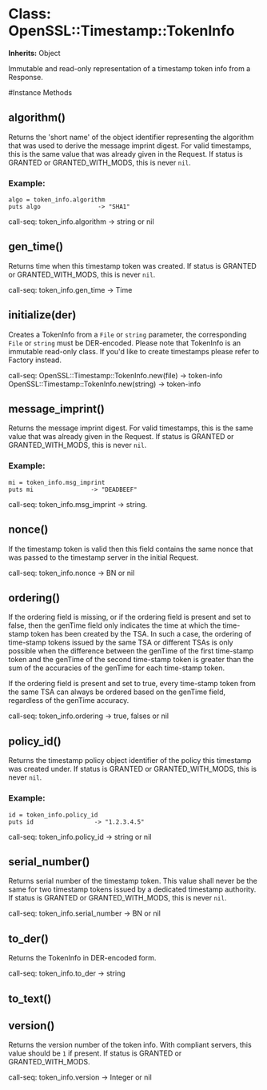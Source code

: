 # Class: OpenSSL::Timestamp::TokenInfo
**Inherits:** Object
    

Immutable and read-only representation of a timestamp token info from a
Response.



#Instance Methods
## algorithm() [](#method-i-algorithm)
Returns the 'short name' of the object identifier representing the algorithm
that was used to derive the message imprint digest. For valid timestamps, this
is the same value that was already given in the Request. If status is GRANTED
or GRANTED_WITH_MODS, this is never `nil`.

### Example:
    algo = token_info.algorithm
    puts algo                -> "SHA1"

call-seq:
    token_info.algorithm -> string or nil

## gen_time() [](#method-i-gen_time)
Returns time when this timestamp token was created. If status is GRANTED or
GRANTED_WITH_MODS, this is never `nil`.

call-seq:
    token_info.gen_time -> Time

## initialize(der) [](#method-i-initialize)
Creates a TokenInfo from a `File` or `string` parameter, the corresponding
`File` or `string` must be DER-encoded. Please note that TokenInfo is an
immutable read-only class. If you'd like to create timestamps please refer to
Factory instead.

call-seq:
    OpenSSL::Timestamp::TokenInfo.new(file)    -> token-info
    OpenSSL::Timestamp::TokenInfo.new(string)  -> token-info

## message_imprint() [](#method-i-message_imprint)
Returns the message imprint digest. For valid timestamps, this is the same
value that was already given in the Request. If status is GRANTED or
GRANTED_WITH_MODS, this is never `nil`.

### Example:
    mi = token_info.msg_imprint
    puts mi                -> "DEADBEEF"

call-seq:
    token_info.msg_imprint -> string.

## nonce() [](#method-i-nonce)
If the timestamp token is valid then this field contains the same nonce that
was passed to the timestamp server in the initial Request.

call-seq:
    token_info.nonce -> BN or nil

## ordering() [](#method-i-ordering)
If the ordering field is missing, or if the ordering field is present and set
to false, then the genTime field only indicates the time at which the
time-stamp token has been created by the TSA.  In such a case, the ordering of
time-stamp tokens issued by the same TSA or different TSAs is only possible
when the difference between the genTime of the first time-stamp token and the
genTime of the second time-stamp token is greater than the sum of the
accuracies of the genTime for each time-stamp token.

If the ordering field is present and set to true, every time-stamp token from
the same TSA can always be ordered based on the genTime field, regardless of
the genTime accuracy.

call-seq:
    token_info.ordering -> true, falses or nil

## policy_id() [](#method-i-policy_id)
Returns the timestamp policy object identifier of the policy this timestamp
was created under. If status is GRANTED or GRANTED_WITH_MODS, this is never
`nil`.

### Example:
    id = token_info.policy_id
    puts id                 -> "1.2.3.4.5"

call-seq:
    token_info.policy_id -> string or nil

## serial_number() [](#method-i-serial_number)
Returns serial number of the timestamp token. This value shall never be the
same for two timestamp tokens issued by a dedicated timestamp authority. If
status is GRANTED or GRANTED_WITH_MODS, this is never `nil`.

call-seq:
    token_info.serial_number -> BN or nil

## to_der() [](#method-i-to_der)
Returns the TokenInfo in DER-encoded form.

call-seq:
    token_info.to_der -> string

## to_text() [](#method-i-to_text)

## version() [](#method-i-version)
Returns the version number of the token info. With compliant servers, this
value should be `1` if present. If status is GRANTED or GRANTED_WITH_MODS.

call-seq:
    token_info.version -> Integer or nil


